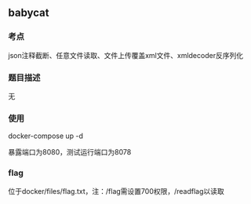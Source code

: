 ## babycat

### 考点

json注释截断、任意文件读取、文件上传覆盖xml文件、xmldecoder反序列化

### 题目描述

无

### 使用

docker-compose up -d

暴露端口为8080，测试运行端口为8078

### flag

位于docker/files/flag.txt，注：/flag需设置700权限，/readflag以读取

